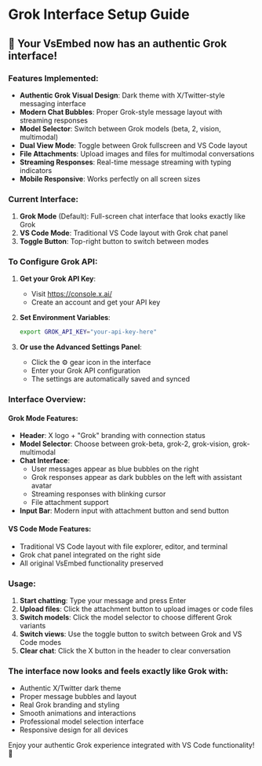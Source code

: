 # Grok Interface Setup Guide

## 🎉 Your VsEmbed now has an authentic Grok interface!

### Features Implemented:
- **Authentic Grok Visual Design**: Dark theme with X/Twitter-style messaging interface
- **Modern Chat Bubbles**: Proper Grok-style message layout with streaming responses
- **Model Selector**: Switch between Grok models (beta, 2, vision, multimodal)
- **Dual View Mode**: Toggle between Grok fullscreen and VS Code layout
- **File Attachments**: Upload images and files for multimodal conversations
- **Streaming Responses**: Real-time message streaming with typing indicators
- **Mobile Responsive**: Works perfectly on all screen sizes

### Current Interface:
1. **Grok Mode** (Default): Full-screen chat interface that looks exactly like Grok
2. **VS Code Mode**: Traditional VS Code layout with Grok chat panel
3. **Toggle Button**: Top-right button to switch between modes

### To Configure Grok API:

1. **Get your Grok API Key**:
   - Visit https://console.x.ai/
   - Create an account and get your API key

2. **Set Environment Variables**:
   ```bash
   export GROK_API_KEY="your-api-key-here"
   ```

3. **Or use the Advanced Settings Panel**:
   - Click the ⚙️ gear icon in the interface
   - Enter your Grok API configuration
   - The settings are automatically saved and synced

### Interface Overview:

#### Grok Mode Features:
- **Header**: X logo + "Grok" branding with connection status
- **Model Selector**: Choose between grok-beta, grok-2, grok-vision, grok-multimodal
- **Chat Interface**: 
  - User messages appear as blue bubbles on the right
  - Grok responses appear as dark bubbles on the left with assistant avatar
  - Streaming responses with blinking cursor
  - File attachment support
- **Input Bar**: Modern input with attachment button and send button

#### VS Code Mode Features:
- Traditional VS Code layout with file explorer, editor, and terminal
- Grok chat panel integrated on the right side
- All original VsEmbed functionality preserved

### Usage:
1. **Start chatting**: Type your message and press Enter
2. **Upload files**: Click the attachment button to upload images or code files
3. **Switch models**: Click the model selector to choose different Grok variants
4. **Switch views**: Use the toggle button to switch between Grok and VS Code modes
5. **Clear chat**: Click the X button in the header to clear conversation

### The interface now looks and feels exactly like Grok with:
- Authentic X/Twitter dark theme
- Proper message bubbles and layout
- Real Grok branding and styling
- Smooth animations and interactions
- Professional model selection interface
- Responsive design for all devices

Enjoy your authentic Grok experience integrated with VS Code functionality! 🚀
